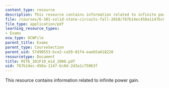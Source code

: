 ```yaml
---
content_type: resource
description: This resource contains information related to infinite power gain.
file: /courses/6-301-solid-state-circuits-fall-2010/767b14ec450a1147bc0d2d3a1c75063f_MIT6_301F10_mid_2008.pdf
file_type: application/pdf
learning_resource_types:
- Exams
ocw_type: OCWFile
parent_title: Exams
parent_type: CourseSection
parent_uid: 57d90553-bce2-ca59-01f4-eaeb5a618220
resourcetype: Document
title: MIT6_301F10_mid_2008.pdf
uid: 767b14ec-450a-1147-bc0d-2d3a1c75063f
---
```

This resource contains information related to infinite power gain.

